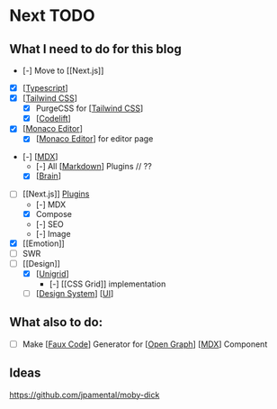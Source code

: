 # Next TODO

## What I need to do for this blog

- [-] Move to [[Next.js]]
- [x] [[Typescript]]
- [x] [[Tailwind CSS]]
  - [x] PurgeCSS for [[Tailwind CSS]]
  - [x] [[Codelift]]
- [x] [[Monaco Editor]]
  - [x] [[Monaco Editor]] for editor page
- [-] [[MDX]]
  - [-] All [[Markdown]] Plugins // ??
  - [x] [[Brain]]
- [ ] [[Next.js]] [Plugins](https://github.com/zeit/next-plugins)
  - [-] MDX
  - [x] Compose
  - [-] SEO
  - [-] Image
- [x] [[Emotion]]
- [ ] SWR
- [ ] [[Design]]
  - [x] [[Unigrid]]
    - [-] [[CSS Grid]] implementation
  - [ ] [[Design System]] [[UI]]

## What also to do:

- [ ] Make [[Faux Code]] Generator for [[Open Graph]] [[MDX]] Component

## Ideas

https://github.com/jpamental/moby-dick

[//begin]: # "Autogenerated link references for markdown compatibility"
[Typescript]: typescript "Typescript"
[Tailwind CSS]: tailwind-css "Tailwind CSS"
[Codelift]: codelift "Codelift'"
[Monaco Editor]: monaco-editor "Monaco Editor"
[Markdown]: markdown "Markdown"
[Brain]: brain "Brain"
[Unigrid]: unigrid "Unigrid"
[Design System]: design-system "Design System"
[UI]: ui "UI"
[Faux Code]: faux-code "Faux Code"
[Open Graph]: open-graph "Open Graph"
[MDX]: mdx "MDX"
[//end]: # "Autogenerated link references"